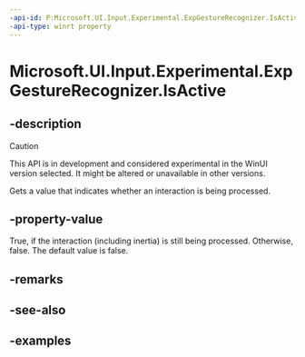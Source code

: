 ```yaml
---
-api-id: P:Microsoft.UI.Input.Experimental.ExpGestureRecognizer.IsActive
-api-type: winrt property
---
```


# Microsoft.UI.Input.Experimental.ExpGestureRecognizer.IsActive

<!--
public bool IsActive { get; }
-->

## -description

> [!CAUTION]
> This API is in development and considered experimental in the WinUI version selected. It might be altered or unavailable in other versions.

Gets a value that indicates whether an interaction is being processed.

## -property-value

True, if the interaction (including inertia) is still being processed. Otherwise, false. The default value is false.

## -remarks

## -see-also

## -examples
